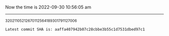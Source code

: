 Now the time is 2022-09-30 10:56:05 am

---

<small>32021105212670112564189301791127006</small>

```txt
Latest commit SHA is: aaffa407942b07c28cbbe3b55c1d7531dbed97c1
```
